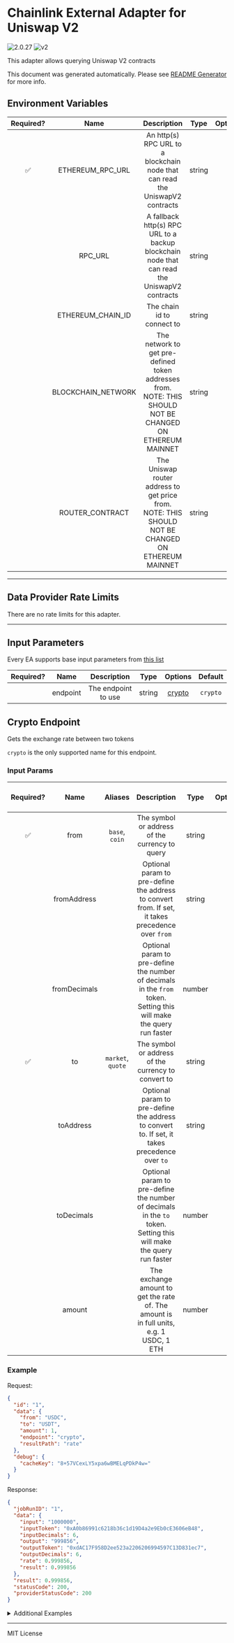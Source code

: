 # Chainlink External Adapter for Uniswap V2

![2.0.27](https://img.shields.io/github/package-json/v/smartcontractkit/external-adapters-js?filename=packages/sources/uniswap-v2/package.json) ![v2](https://img.shields.io/badge/framework%20version-v2-blueviolet)

This adapter allows querying Uniswap V2 contracts

This document was generated automatically. Please see [README Generator](../../scripts#readme-generator) for more info.

## Environment Variables

| Required? |        Name        |                                                Description                                                |  Type  | Options |                   Default                    |
| :-------: | :----------------: | :-------------------------------------------------------------------------------------------------------: | :----: | :-----: | :------------------------------------------: |
|    ✅     |  ETHEREUM_RPC_URL  |               An http(s) RPC URL to a blockchain node that can read the UniswapV2 contracts               | string |         |                                              |
|           |      RPC_URL       |       A fallback http(s) RPC URL to a backup blockchain node that can read the UniswapV2 contracts        | string |         |                                              |
|           | ETHEREUM_CHAIN_ID  |                                        The chain id to connect to                                         | string |         |                     `1`                      |
|           | BLOCKCHAIN_NETWORK | The network to get pre-defined token addresses from. NOTE: THIS SHOULD NOT BE CHANGED ON ETHEREUM MAINNET | string |         |                  `ethereum`                  |
|           |  ROUTER_CONTRACT   |    The Uniswap router address to get price from. NOTE: THIS SHOULD NOT BE CHANGED ON ETHEREUM MAINNET     | string |         | `0x7a250d5630B4cF539739dF2C5dAcb4c659F2488D` |

---

## Data Provider Rate Limits

There are no rate limits for this adapter.

---

## Input Parameters

Every EA supports base input parameters from [this list](../../core/bootstrap#base-input-parameters)

| Required? |   Name   |     Description     |  Type  |          Options           | Default  |
| :-------: | :------: | :-----------------: | :----: | :------------------------: | :------: |
|           | endpoint | The endpoint to use | string | [crypto](#crypto-endpoint) | `crypto` |

## Crypto Endpoint

Gets the exchange rate between two tokens

`crypto` is the only supported name for this endpoint.

### Input Params

| Required? |     Name     |      Aliases      |                                                     Description                                                      |  Type  | Options | Default | Depends On | Not Valid With |
| :-------: | :----------: | :---------------: | :------------------------------------------------------------------------------------------------------------------: | :----: | :-----: | :-----: | :--------: | :------------: |
|    ✅     |     from     |  `base`, `coin`   |                                    The symbol or address of the currency to query                                    | string |         |         |            |                |
|           | fromAddress  |                   |          Optional param to pre-define the address to convert from. If set, it takes precedence over `from`           | string |         |         |            |                |
|           | fromDecimals |                   | Optional param to pre-define the number of decimals in the `from` token. Setting this will make the query run faster | number |         |         |            |                |
|    ✅     |      to      | `market`, `quote` |                                 The symbol or address of the currency to convert to                                  | string |         |         |            |                |
|           |  toAddress   |                   |            Optional param to pre-define the address to convert to. If set, it takes precedence over `to`             | string |         |         |            |                |
|           |  toDecimals  |                   |  Optional param to pre-define the number of decimals in the `to` token. Setting this will make the query run faster  | number |         |         |            |                |
|           |    amount    |                   |               The exchange amount to get the rate of. The amount is in full units, e.g. 1 USDC, 1 ETH                | number |         |   `1`   |            |                |

### Example

Request:

```json
{
  "id": "1",
  "data": {
    "from": "USDC",
    "to": "USDT",
    "amount": 1,
    "endpoint": "crypto",
    "resultPath": "rate"
  },
  "debug": {
    "cacheKey": "8+57VCexLY5xpa6wBMELqPDkP4w="
  }
}
```

Response:

```json
{
  "jobRunID": "1",
  "data": {
    "input": "1000000",
    "inputToken": "0xA0b86991c6218b36c1d19D4a2e9Eb0cE3606eB48",
    "inputDecimals": 6,
    "output": "999856",
    "outputToken": "0xdAC17F958D2ee523a2206206994597C13D831ec7",
    "outputDecimals": 6,
    "rate": 0.999856,
    "result": 0.999856
  },
  "result": 0.999856,
  "statusCode": 200,
  "providerStatusCode": 200
}
```

<details>
<summary>Additional Examples</summary>

Request:

```json
{
  "id": "1",
  "data": {
    "from": "0xa0b86991c6218b36c1d19d4a2e9eb0ce3606eb48",
    "fromDecimals": 18,
    "to": "0x1f9840a85d5aF5bf1D1762F925BDADdC4201F984",
    "toDecimals": 18,
    "amount": 10,
    "endpoint": "crypto",
    "resultPath": "rate"
  },
  "debug": {
    "cacheKey": "vDDkmKyrSIMCbdoztDdiWyIDYmQ="
  }
}
```

Response:

```json
{
  "jobRunID": "1",
  "data": {
    "input": "10000000000000000000",
    "inputToken": "0xa0b86991c6218b36c1d19d4a2e9eb0ce3606eb48",
    "inputDecimals": 18,
    "output": "2108971134647913998340",
    "outputToken": "0x1f9840a85d5aF5bf1D1762F925BDADdC4201F984",
    "outputDecimals": 18,
    "rate": 210.8971134647914,
    "result": 210.8971134647914
  },
  "result": 210.8971134647914,
  "statusCode": 200,
  "providerStatusCode": 200
}
```

</details>

---

MIT License
